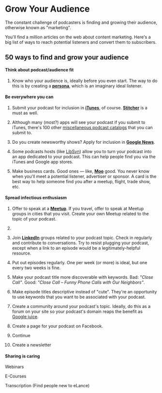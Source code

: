 Grow Your Audience
=======

The constant challenge of podcasters is finding and growing their audience, otherwise known as "marketing".

You'll find a million articles on the web about content marketing. Here's a big list of ways to reach potential listeners and convert them to subscribers.

## 50 ways to find and grow your audience

#### Think about podcast/audience fit

1. Know who your audience is, ideally before you even start.  The way to do this is by creating a [**persona**](https://en.wikipedia.org/wiki/Persona#In_marketing), which is an imaginary ideal listener.

#### Be everywhere you can

1. Submit your podcast for inclusion in [**iTunes**](https://buy.itunes.apple.com/WebObjects/MZFinance.woa/wa/publishPodcast), of course.  [**Stitcher**](http://www.stitcher.com/content-providers.php#signup) is a must as well.

1. Although many (most?) apps will see your podcast if you submit to iTunes, there's 100 other [miscellaneous podcast catalogs](http://podcastplaces.com/) that you can submit to.

1. Do you create newsworthy shows?  Apply for inclusion in [**Google News**](https://partnerdash.google.com/partnerdash/d/news#p:id=pfehome).

1. Some podcasts hosts (like [LibSyn](https://www.libsyn.com/custom-mobile-apps/)) allow you to turn your podcast into an app dedicated to your podcast.  This can help people find you via the iTunes and Google app stores.

1. Make business cards.  Good ones — like, [**Moo**](http://moo.com/) good. You never know when you'll meet a potential listener, advertiser or sponsor.  A card is the best way to help someone find you after a meetup, flight, trade show, etc.

#### Spread infectious enthusiasm

1. Offer to speak at a [**Meetup**](meetup.com).  If you travel, offer to speak at Meetup groups in cities that you visit. Create your own Meetup related to the topic of your podcast. 

1. 

1. Join [**LinkedIn**](linkedin.com) groups related to your podcast topic.  Check in regularly and contribute to conversations.  Try to resist plugging your podcast, except when a link to an episode would be a legitimately-helpful resource.

1. Put out episodes regularly.  One per week (or more) is ideal, but one every two weeks is fine.

1. Make your podcast title more discoverable with keywords.  Bad: *"Close Call"*.  Good: *"Close Call – Funny Phone Calls with Our Neighbors"*.

1. Make episode titles descriptive instead of "cute".  They're an opportunity to use keywords that you want to be associated with your podcast.

1. Create a community around your podcast's topic.  Ideally, do this as a forum on your site so your podcast's domain reaps the benefit as [Google juice](https://en.wikipedia.org/wiki/Google_juice).

1. Create a page for your podcast on Facebook.

1. Continue 

1. Create a newsletter

#### Sharing is caring

Webinars

E-Courses

Transcription (Find people new to eLance)

